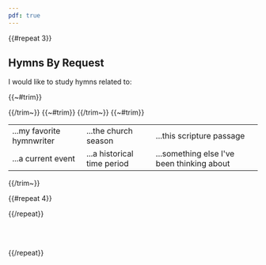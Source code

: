 ```yaml
---
pdf: true
---
```

{{#repeat 3}}
## Hymns By Request
I would like to study hymns related to:

{{~#trim}}
<table class="columns">
	<tbody>
		<tr>
{{/trim~}}
			<td>...my favorite hymnwriter</td><td>...the church season</td><td>...this scripture passage</td>
{{~#trim}}
		</tr>
		<tr>
{{/trim~}}
			<td>...a current event</td><td>...a historical time period</td><td>...something else I've been thinking about</td>
{{~#trim}}
		</tr>
	</tbody>
</table>
{{/trim~}}

{{#repeat 4}}<div class="blank"></div>{{/repeat}}

<br/>
<br/>

{{/repeat}}
